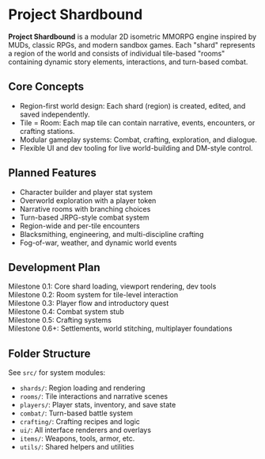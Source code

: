 # Project Shardbound

**Project Shardbound** is a modular 2D isometric MMORPG engine inspired by MUDs, classic RPGs, and modern sandbox games.
Each "shard" represents a region of the world and consists of individual tile-based "rooms" containing dynamic story elements,
interactions, and turn-based combat.

## Core Concepts

- Region-first world design: Each shard (region) is created, edited, and saved independently.
- Tile = Room: Each map tile can contain narrative, events, encounters, or crafting stations.
- Modular gameplay systems: Combat, crafting, exploration, and dialogue.
- Flexible UI and dev tooling for live world-building and DM-style control.

## Planned Features

- Character builder and player stat system
- Overworld exploration with a player token
- Narrative rooms with branching choices
- Turn-based JRPG-style combat system
- Region-wide and per-tile encounters
- Blacksmithing, engineering, and multi-discipline crafting
- Fog-of-war, weather, and dynamic world events

## Development Plan

Milestone 0.1: Core shard loading, viewport rendering, dev tools  
Milestone 0.2: Room system for tile-level interaction  
Milestone 0.3: Player flow and introductory quest  
Milestone 0.4: Combat system stub  
Milestone 0.5: Crafting systems  
Milestone 0.6+: Settlements, world stitching, multiplayer foundations

## Folder Structure

See `src/` for system modules:
- `shards/`: Region loading and rendering
- `rooms/`: Tile interactions and narrative scenes
- `players/`: Player stats, inventory, and save state
- `combat/`: Turn-based battle system
- `crafting/`: Crafting recipes and logic
- `ui/`: All interface renderers and overlays
- `items/`: Weapons, tools, armor, etc.
- `utils/`: Shared helpers and utilities